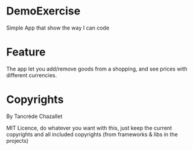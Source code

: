 # DemoExercise
Simple App that show the way I can code

# Feature
The app let you add/remove goods from a shopping, and see prices with different currencies.

# Copyrights
By Tancrède Chazallet

MIT Licence, do whatever you want with this, just keep the current copyrights and all included copyrights (from frameworks & libs in the projects)
